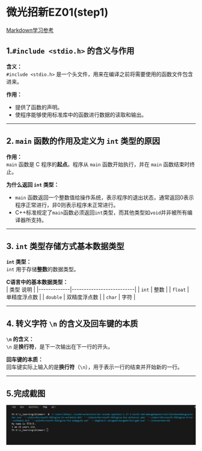 # 微光招新EZ01(step1)

[Markdown学习参考](https://blog.csdn.net/Aqua_chang/article/details/147000144)

## 1.`#include <stdio.h>` 的含义与作用
**含义：**  
`#include <stdio.h>` 是一个头文件，用来在编译之前将需要使用的函数文件包含进来。

**作用：**  
* 提供了函数的声明。
* 使程序能够使用标准库中的函数进行数据的读取和输出。

***

## 2. `main` 函数的作用及定义为 `int` 类型的原因

**作用：**  
`main` 函数是 C 程序的**起点**。程序从 `main` 函数开始执行，并在 `main` 函数结束时终止。

**为什么返回 `int` 类型：**  
* `main` 函数返回一个整数值给操作系统，表示程序的退出状态，通常返回0表示程序正常进行，非0则表示程序未正常进行。
* C++标准规定了`main`函数必须返回`int`类型，而其他类型如`void`并非被所有编译器所支持。

***

## 3. `int` 类型存储方式基本数据类型

**`int` 类型：**  
`int` 用于存储**整数**的数据类型。

**C语言中的基本数据类型：**  
| 类型         说明                     |
|-------------|--------------------------|
| `int`       | 整数                     |
| `float`     | 单精度浮点数             |
| `double`    | 双精度浮点数             |
| `char`      | 字符                     |

***

## 4. 转义字符 `\n` 的含义及回车键的本质

**`\n` 的含义：**  
`\n` 是**换行符**，是下一次输出在下一行的开头。

**回车键的本质：**  
回车键实际上输入的是**换行符**（`\n`），用于表示一行的结束并开始新的一行。

***

## 5.完成截图
![My name is XXX](step1.png)